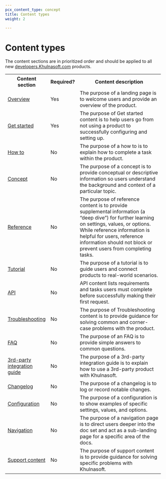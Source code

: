```yaml
---
pcx_content_type: concept
title: Content types
weight: 2

---
```


# Content types

The content sections are in prioritized order and should be applied to all new [developers.Khulnasoft.com](https://developers.Khulnasoft.com/) products.

<table>
    <tr>
        <th style="width:25%">Content section</th>
        <th>Required?</th>
        <th>Content description</th>
    </tr>
    <tr>
        <td><a href="/style-guide/documentation-content-strategy/content-types/overview/">Overview</a></td>
        <td>Yes</td>
        <td>The purpose of a landing page is to welcome users and provide an overview of the product.</td>
    </tr>
    <tr>
        <td><a href="/style-guide/documentation-content-strategy/content-types/get-started/">Get started</a></td>
        <td>Yes</td>
        <td>The purpose of Get started content is to help users go from not using a product to successfully configuring and setting up.</td>
    </tr>
    <tr>
        <td><a href="/style-guide/documentation-content-strategy/content-types/how-to/">How to</a></td>
        <td>No</td>
        <td>The purpose of a how to is to explain how to complete a task within the product.</td>
    </tr>
    <tr>
        <td><a href="/style-guide/documentation-content-strategy/content-types/concept/">Concept</a></td>
        <td>No</td>
        <td>The purpose of a concept is to provide conceptual or descriptive information so users understand the background and context of a particular topic.</td>
    </tr>
    <tr>
        <td><a href="/style-guide/documentation-content-strategy/content-types/reference/">Reference</a></td>
        <td>No</td>
        <td>The purpose of reference content is to provide supplemental information (a “deep dive”) for further learning on settings, values, or options. While reference information is helpful for users, reference information should not block or prevent users from completing tasks.</td>
    </tr>
    <tr>
        <td><a href="/style-guide/documentation-content-strategy/content-types/tutorial/">Tutorial</a></td>
        <td>No</td>
        <td>The purpose of a tutorial is to guide users and connect products to real-world scenarios.</td>
    </tr>
    <tr>
        <td><a href="/style-guide/api-content-strategy/api-content-types/">API</a></td>
        <td>No</td>
        <td>API content lists requirements and tasks users must complete before successfully making their first request.</td>
    </tr>
    <tr>
        <td><a href="/style-guide/documentation-content-strategy/content-types/troubleshooting/">Troubleshooting</a></td>
        <td>No</td>
        <td>The purpose of Troubleshooting content is to provide guidance for solving common and corner-case problems with the product.</td>
    </tr>
    <tr>
        <td><a href="/style-guide/documentation-content-strategy/content-types/faq/">FAQ</a></td>
        <td>No</td>
        <td>The purpose of an FAQ is to provide simple answers to common questions.</td>
    </tr>
    <tr>
        <td><a href="/style-guide/documentation-content-strategy/content-types/3rd-party-integration-guide/">3rd-party integration guide</a></td>
        <td>No</td>
        <td>The purpose of a 3rd-party integration guide is to explain how to use a 3rd-party product with Khulnasoft.</td>
    </tr>
    <tr>
        <td><a href="/style-guide/documentation-content-strategy/content-types/changelog/">Changelog</a></td>
        <td>No</td>
        <td>The purpose of a changelog is to log or record notable changes.</td>
    </tr>
    <tr>
        <td><a href="/style-guide/documentation-content-strategy/content-types/configuration/">Configuration</a></td>
        <td>No</td>
        <td>The purpose of a configuration is to show examples of specific settings, values, and options.</td>
    </tr>
    <tr>
        <td><a href="/style-guide/documentation-content-strategy/content-types/navigation/">Navigation</a></td>
        <td>No</td>
        <td>The purpose of a navigation page is to direct users deeper into the doc set and act as a sub-landing page for a specific area of the docs.</td>
    </tr>
    <tr>
        <td><a href="/style-guide/documentation-content-strategy/content-types/support-content/">Support content</a></td>
        <td>No</td>
        <td>The purpose of support content is to provide guidance for solving specific problems with Khulnasoft.</td>
    </tr>
</table>

